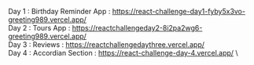 Day 1 : Birthday Reminder App : https://react-challenge-day1-fyby5x3vo-greeting989.vercel.app/ \
Day 2 : Tours App : https://reactchallengeday2-8i2pa2wg6-greeting989.vercel.app/ \
Day 3 : Reviews : https://reactchallengedaythree.vercel.app/ \
Day 4 : Accordian Section : https://react-challenge-day-4.vercel.app/ \
